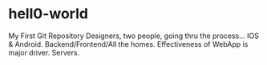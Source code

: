 # hell0-world
My First Git Repository
Designers, two people, going thru the process...
IOS & Android.
Backend/Frontend/All the homes.
Effectiveness of WebApp is major driver.
Servers. 
